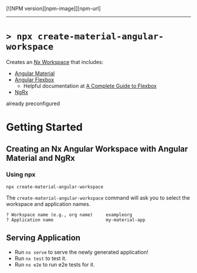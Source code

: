 [![NPM version][npm-image]][npm-url]

<hr>

# `> npx create-material-angular-workspace`

Creates an [Nx Workspace](https://nx.dev/) that includes:

-   [Angular Material](https://material.angular.io/)
-   [Angular Flexbox](https://github.com/angular/flex-layout)
    -   Helpful documentation at [A Complete Guide to Flexbox](https://css-tricks.com/snippets/css/a-guide-to-flexbox/)
-   [NgRx](https://ngrx.io/)

already preconfigured

# Getting Started

## Creating an Nx Angular Workspace with Angular Material and NgRx

### Using npx

```
npx create-material-angular-workspace
```

The `create-material-angular-workspace` command will ask you to select the workspace and application names.

```
? Workspace name (e.g., org name)     exampleorg
? Application name                    my-material-app
```

## Serving Application

-   Run `nx serve` to serve the newly generated application!
-   Run `nx test` to test it.
-   Run `nx e2e` to run e2e tests for it.
